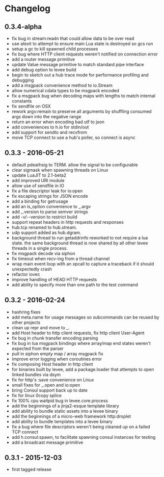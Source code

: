 # Changelog

## 0.3.4-alpha

* fix bug in stream:readn that could allow data to be over read
* use atexit to attempt to ensure main Lua state is destroyed so gcs run
* setup a gc to kill spawned child processes
* fix bug where HTTP client requests weren't notified on connection error
* add a router message primitive
* update Value message primitive to match standard pipe interface
* add debug option to levee build
* begin to sketch out a hub trace mode for performance profiling and debugging
* add a msgpack convenience method to io.Stream
* allow numerical cdata types to be msgpack encoded
* fix a msgpack bug when decoding maps with lengths to match internal constants
* fix sendfile on OSX
* rework argv:remain to preserve all arguments by shuffling consumed args down
  into the negative range
* return an error when encoding bad utf to json
* add conveniences to h.io for stdin/out
* add support for sendto and recvfrom
* move TCP connect to use a hub's poller, so connect is async

## 0.3.3 - 2016-05-21

* default pdeathsig to TERM. allow the signal to be configurable
* clear sigmask when spawning threads on Linux
* update LuaJIT to 2.1-beta2
* add improved URI module
* allow use of sendfile in IO
* fix a file descriptor leak for io:open
* fix escaping strings for JSON encode
* add a binding for getrusage
* add an is_option convenience to \_.argv
* add \_.version to parse semver strings
* add -v/--version to restrict build
* support repeat headers in http requests and responses
* hub.tcp renamed to hub.stream.
* udp support added as hub.dgram.
* background thread to run getaddrinfo reworked to not require a lua state. the
  same background thread is now shared by all other levee threads in a single
  process.
* fix msgpack decode via siphon
* fix timeout when recv-ing from a thread channel
* wrap main event loop with an xpcall to capture a traceback if it should
  unexpectedly crash
* refactor iovec
* improve handling of HEAD HTTP requests
* add ability to specify more than one path to the test command

## 0.3.2 - 2016-02-24

* hashring fixes
* add meta.name for usage messages so subcommands can be reused by other
  projects
* clean up repr and move to \_.
* add Host header to http client requests, fix http client User-Agent
* fix bug in chunk transfer encoding parsing
* fix bug in lua msgpack bindings where array/map end states weren't expected
  from the parser
* pull in siphon empty map / array msgpack fix
* improve error logging when coroutines error
* fix composing Host header in http client
* for binaries built by levee, add a package.loader that attempts to open
  linked bundles via dsym
* fix for http's :save convenience on Linux
* small fixes for \_.open and io:open
* bring Consul support back up to date
* fix for linux 0copy splice
* fix 100% cpu waitpid bug in levee.core.process
* add the beginnings of a jinja2-esque template library
* add ability to bundle static assets into a levee binary
* add the beginnings of a micro-web framework http:droplet
* add ability to bundle templates into a levee binary
* fix a bug where file descriptors weren't being cleaned up on a failed TCP
  connect
* add h.consul:spawn, to facilitate spawning consul instances for testing
* add a broadcast message primitive

## 0.3.1 - 2015-12-03

* first tagged release
